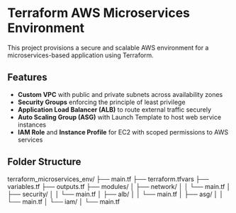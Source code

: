 # Terraform AWS Microservices Environment

This project provisions a secure and scalable AWS environment for a microservices-based application using Terraform.

## Features

- **Custom VPC** with public and private subnets across availability zones
- **Security Groups** enforcing the principle of least privilege
- **Application Load Balancer (ALB)** to route external traffic securely
- **Auto Scaling Group (ASG)** with Launch Template to host web service instances
- **IAM Role** and **Instance Profile** for EC2 with scoped permissions to AWS services

## Folder Structure

terraform_microservices_env/
├── main.tf
├── terraform.tfvars
├── variables.tf
├── outputs.tf
├── modules/
│ ├── network/
│ │ └── main.tf
│ ├── security/
│ │ └── main.tf
│ ├── alb/
│ │ └── main.tf
│ ├── asg/
│ │ └── main.tf
│ └── iam/
│ └── main.tf
